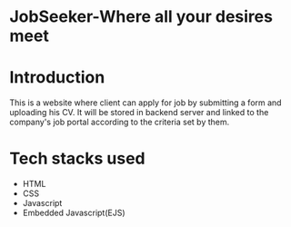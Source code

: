# JobSeeker-Where all your desires meet

# Introduction
This is a website where client can apply for job by submitting a form and uploading his CV. It will be stored in backend server and linked to the company's job portal according to the criteria set by them.
# Tech stacks used
* HTML
* CSS
* Javascript
* Embedded Javascript(EJS)
